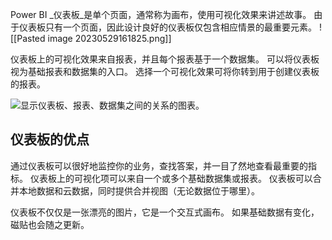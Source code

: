 Power BI _仪表板_是单个页面，通常称为画布，使用可视化效果来讲述故事。 由于仪表板只有一个页面，因此设计良好的仪表板仅包含相应情景的最重要元素。
![[Pasted image 20230529161825.png]]

仪表板上的可视化效果来自报表，并且每个报表基于一个数据集。 可以将仪表板视为基础报表和数据集的入口。 选择一个可视化效果可将你转到用于创建仪表板的报表。

![显示仪表板、报表、数据集之间的关系的图表。](https://learn.microsoft.com/zh-cn/power-bi/consumer/media/end-user-dashboards/power-bi-diagram.png)

## 仪表板的优点

通过仪表板可以很好地监控你的业务，查找答案，并一目了然地查看最重要的指标。 仪表板上的可视化项可以来自一个或多个基础数据集或报表。 仪表板可以合并本地数据和云数据，同时提供合并视图（无论数据位于哪里）。

仪表板不仅仅是一张漂亮的图片，它是一个交互式画布。 如果基础数据有变化，磁贴也会随之更新。